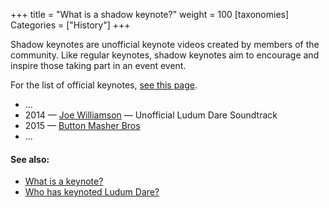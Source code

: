 +++
title = "What is a shadow keynote?"
weight = 100
[taxonomies]
Categories = ["History"]
+++

Shadow keynotes are unofficial keynote videos created by members of the community. Like regular keynotes, shadow keynotes aim to encourage and inspire those taking part in an event event.

For the list of official keynotes, [see this page](/resources/questions/who-keynoted-ludum-dare/).

* ...
* 2014 &mdash; [Joe Williamson](https://www.youtube.com/watch?v=5vxYUr9e-GY) &mdash; Unofficial Ludum Dare Soundtrack
* 2015 &mdash; [Button Masher Bros](https://www.youtube.com/watch?v=5KLW_XKScww)
* ...


#### See also:
* [What is a keynote?](/resources/questions/what-is-a-keynote/)
* [Who has keynoted Ludum Dare?](/resources/questions/who-keynoted-ludum-dare/)
